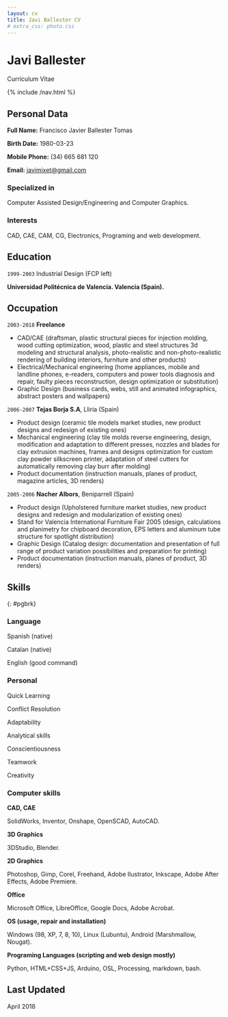 ```yaml
---
layout: cv
title: Javi Ballester CV
# extra_css: photo.css
---
```


<!-- {% include /photo.html %} -->

Javi Ballester
==============

Curriculum Vitae

{% include /nav.html %}

## Personal Data

**Full Name:** Francisco Javier Ballester Tomas

**Birth Date:** 1980-03-23

**Mobile Phone:** (34) 665 681 120

**Email:** javimixet@gmail.com
 

### Specialized in

Computer Assisted Design/Engineering and Computer Graphics.


### Interests

CAD, CAE, CAM, CG, Electronics, Programing and web development.


## Education

<!-- `2005-2011`
Gestalt Theraphy

**Instituto de Terapia Gestalt de Valencia. Valencia (Spain)** -->

`1999-2003`
Industrial Design (FCP left)

**Universidad Politécnica de Valencia. Valencia (Spain).**

<!-- `1991-2004`
Trumpet Player
**Private lessons with trumpet players Rafael Carreño, Salvador Verdú and David Pastor** -->

## Occupation

`2003-2018`
**Freelance**

- CAD/CAE (draftsman, plastic structural pieces for injection molding, wood cutting optimization, wood, plastic and steel structures 3d modeling and structural analysis, photo-realistic and non-photo-realistic rendering of building interiors, furniture and other products)
- Electrical/Mechanical engineering (home appliances, mobile and landline phones, e-readers, computers and power tools diagnosis and repair, faulty pieces reconstruction, design optimization or substitution)
- Graphic Design (business cards, webs, still and animated infographics, abstract posters and wallpapers)
<!-- - Gestalt therapy -->
<!-- - Street bands and amateur funk-jazz bands trumpet player -->

`2006-2007`
**Tejas Borja S.A**, Lliria (Spain)

- Product design (ceramic tile models market studies, new product designs and redesign of existing ones)
- Mechanical engineering (clay tile molds reverse engineering, design, modification and adaptation to different presses, nozzles and blades for clay extrusion machines, frames and designs optimization for custom clay powder silkscreen printer, adaptation of steel cutters for automatically removing clay burr after molding)
- Product documentation (instruction manuals, planes of product, magazine articles, 3D renders)

`2005-2006`
**Nacher Albors**, Beniparrell (Spain)

- Product design (Upholstered furniture market studies, new product designs and redesign and modularization of existing ones)
- Stand for Valencia International Furniture Fair 2005 (design, calculations and planimetry for chipboard decoration, EPS letters and aluminum tube structure for spotlight distribution)
- Graphic Design (Catalog design: documentation and presentation of full range of product variation possibilities and preparation for printing)
- Product documentation (instruction manuals, planes of product, 3D renders)

<!-- `1999-2004`
**Different Companies**, Pedreguer, Calpe, Ondara, Denia (Spain)

- Summer months mason's peon and farm worker

`1998-1999`
**Vall de Laguar town hall**, Vall de Laguar (Spain)

- Waiter and manager of small swimming pool bar in summer months  -->


## Skills
{: #pgbrk}

### Language

Spanish (native)

Catalan (native)

English (good command)

### Personal

Quick Learning

Conflict Resolution

Adaptability

Analytical skills

Conscientiousness

Teamwork

Creativity


### Computer skills

**CAD, CAE**

SolidWorks, Inventor, Onshape, OpenSCAD, AutoCAD.

**3D Graphics**

3DStudio, Blender.

**2D Graphics**
 
Photoshop, Gimp, Corel, Freehand, Adobe Ilustrator, Inkscape, Adobe After Effects, Adobe Premiere.

**Office**
 
Microsoft Office, LibreOffice, Google Docs, Adobe Acrobat.

**OS (usage, repair and installation)**
 
Windows (98, XP, 7, 8, 10), Linux (Lubuntu), Android (Marshmallow, Nougat).

**Programing Languages (scripting and web design mostly)**
 
Python, HTML+CSS+JS, Arduino, OSL, Processing, markdown, bash.

<!-- **Sheet music**

Sibelius, Finale, Musescore, Lilypond. -->


## Last Updated

April 2018